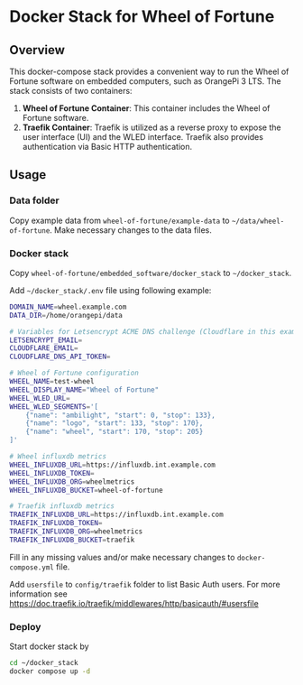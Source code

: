 
# Docker Stack for Wheel of Fortune

## Overview

This docker-compose stack provides a convenient way to run the Wheel of Fortune software on embedded computers, such as OrangePi 3 LTS. The stack consists of two containers:
  1. **Wheel of Fortune Container**: This container includes the Wheel of Fortune software.
  2. **Traefik Container**: Traefik is utilized as a reverse proxy to expose the user interface (UI) and the WLED interface. Traefik also provides authentication via Basic HTTP authentication.

## Usage

### Data folder

Copy example data from `wheel-of-fortune/example-data` to `~/data/wheel-of-fortune`. Make necessary changes to the data files.

### Docker stack

Copy `wheel-of-fortune/embedded_software/docker_stack` to `~/docker_stack`.

Add `~/docker_stack/.env` file using following example:

```bash
DOMAIN_NAME=wheel.example.com
DATA_DIR=/home/orangepi/data

# Variables for Letsencrypt ACME DNS challenge (Cloudflare in this example)
LETSENCRYPT_EMAIL=
CLOUDFLARE_EMAIL=
CLOUDFLARE_DNS_API_TOKEN=

# Wheel of Fortune configuration
WHEEL_NAME=test-wheel
WHEEL_DISPLAY_NAME="Wheel of Fortune"
WHEEL_WLED_URL=
WHEEL_WLED_SEGMENTS='[
    {"name": "ambilight", "start": 0, "stop": 133},
    {"name": "logo", "start": 133, "stop": 170},
    {"name": "wheel", "start": 170, "stop": 205}
]'

# Wheel influxdb metrics
WHEEL_INFLUXDB_URL=https://influxdb.int.example.com
WHEEL_INFLUXDB_TOKEN=
WHEEL_INFLUXDB_ORG=wheelmetrics
WHEEL_INFLUXDB_BUCKET=wheel-of-fortune

# Traefik influxdb metrics
TRAEFIK_INFLUXDB_URL=https://influxdb.int.example.com
TRAEFIK_INFLUXDB_TOKEN=
TRAEFIK_INFLUXDB_ORG=wheelmetrics
TRAEFIK_INFLUXDB_BUCKET=traefik
```

Fill in any missing values and/or make necessary changes to `docker-compose.yml` file.

Add `usersfile` to `config/traefik` folder to list Basic Auth users.
For more information see https://doc.traefik.io/traefik/middlewares/http/basicauth/#usersfile

### Deploy

Start docker stack by

```bash
cd ~/docker_stack
docker compose up -d
```

